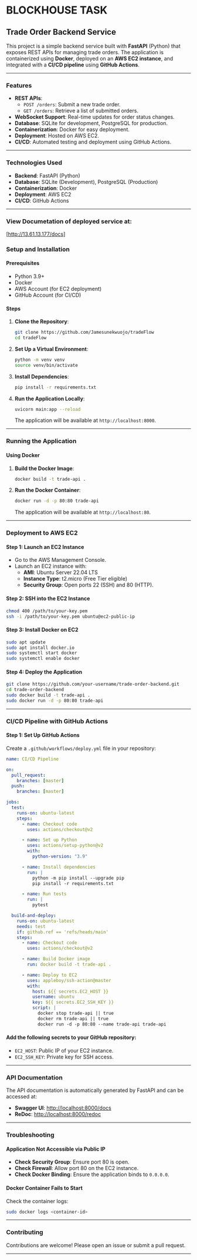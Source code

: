 # BLOCKHOUSE TASK

## Trade Order Backend Service

This project is a simple backend service built with **FastAPI** (Python) that exposes REST APIs for managing trade orders.  The application is containerized using **Docker**, deployed on an **AWS EC2 instance**, and integrated with a **CI/CD pipeline** using **GitHub Actions**.

---

### Features
- **REST APIs**:
  - `POST /orders`: Submit a new trade order.
  - `GET /orders`: Retrieve a list of submitted orders.
- **WebSocket Support**: Real-time updates for order status changes.
- **Database**: SQLite for development, PostgreSQL for production.
- **Containerization**: Docker for easy deployment.
- **Deployment**: Hosted on AWS EC2.
- **CI/CD**: Automated testing and deployment using GitHub Actions.

---

### Technologies Used
- **Backend**: FastAPI (Python)
- **Database**: SQLite (Development), PostgreSQL (Production)
- **Containerization**: Docker
- **Deployment**: AWS EC2
- **CI/CD**: GitHub Actions


---
### View Documetation of deployed service at:
[http://13.61.13.177/docs]

### Setup and Installation

#### Prerequisites
- Python 3.9+
- Docker
- AWS Account (for EC2 deployment)
- GitHub Account (for CI/CD)

#### Steps
1. **Clone the Repository**:
   ```bash
   git clone https://github.com/Jamesunekwuojo/tradeFlow
   cd tradeFlow
   ```

2. **Set Up a Virtual Environment**:
   ```bash
   python -m venv venv
   source venv/bin/activate
   ```

3. **Install Dependencies**:
   ```bash
   pip install -r requirements.txt
   ```

4. **Run the Application Locally**:
   ```bash
   uvicorn main:app --reload
   ```
   The application will be available at `http://localhost:8000`.

---

### Running the Application
#### Using Docker
1. **Build the Docker Image**:
   ```bash
   docker build -t trade-api .
   ```

2. **Run the Docker Container**:
   ```bash
   docker run -d -p 80:80 trade-api
   ```
   The application will be available at `http://localhost:80`.

---

### Deployment to AWS EC2

#### Step 1: Launch an EC2 Instance
- Go to the AWS Management Console.
- Launch an EC2 instance with:
  - **AMI**: Ubuntu Server 22.04 LTS
  - **Instance Type**: t2.micro (Free Tier eligible)
  - **Security Group**: Open ports 22 (SSH) and 80 (HTTP).

#### Step 2: SSH into the EC2 Instance
```bash
chmod 400 /path/to/your-key.pem
ssh -i /path/to/your-key.pem ubuntu@ec2-public-ip
```

#### Step 3: Install Docker on EC2
```bash
sudo apt update
sudo apt install docker.io
sudo systemctl start docker
sudo systemctl enable docker
```

#### Step 4: Deploy the Application
```bash
git clone https://github.com/your-username/trade-order-backend.git
cd trade-order-backend
sudo docker build -t trade-api .
sudo docker run -d -p 80:80 trade-api
```

---

### CI/CD Pipeline with GitHub Actions

#### Step 1: Set Up GitHub Actions
Create a `.github/workflows/deploy.yml` file in your repository:

```yaml
name: CI/CD Pipeline

on:
  pull_request:
    branches: [master]
  push:
    branches: [master]

jobs:
  test:
    runs-on: ubuntu-latest
    steps:
      - name: Checkout code
        uses: actions/checkout@v2

      - name: Set up Python
        uses: actions/setup-python@v2
        with:
          python-version: "3.9"

      - name: Install dependencies
        run: |
          python -m pip install --upgrade pip
          pip install -r requirements.txt

      - name: Run tests
        run: |
          pytest

  build-and-deploy:
    runs-on: ubuntu-latest
    needs: test
    if: github.ref == 'refs/heads/main'
    steps:
      - name: Checkout code
        uses: actions/checkout@v2

      - name: Build Docker image
        run: docker build -t trade-api .

      - name: Deploy to EC2
        uses: appleboy/ssh-action@master
        with:
          host: ${{ secrets.EC2_HOST }}
          username: ubuntu
          key: ${{ secrets.EC2_SSH_KEY }}
          script: |
            docker stop trade-api || true
            docker rm trade-api || true
            docker run -d -p 80:80 --name trade-api trade-api

```

#### Add the following secrets to your GitHub repository:
- `EC2_HOST`: Public IP of your EC2 instance.
- `EC2_SSH_KEY`: Private key for SSH access.

---

### API Documentation
The API documentation is automatically generated by FastAPI and can be accessed at:
- **Swagger UI**: [http://localhost:8000/docs](http://localhost:8000/docs)
- **ReDoc**: [http://localhost:8000/redoc](http://localhost:8000/redoc)


---



### Troubleshooting
#### Application Not Accessible via Public IP
- **Check Security Group**: Ensure port 80 is open.
- **Check Firewall**: Allow port 80 on the EC2 instance.
- **Check Docker Binding**: Ensure the application binds to `0.0.0.0`.

#### Docker Container Fails to Start
Check the container logs:
```bash
sudo docker logs <container-id>
```

---

### Contributing
Contributions are welcome! Please open an issue or submit a pull request.

---


